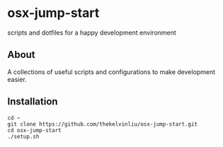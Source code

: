 # osx-jump-start
scripts and dotfiles for a happy development environment

## About
A collections of useful scripts and configurations to make development easier.

## Installation
    cd ~
    git clone https://github.com/thekelvinliu/osx-jump-start.git
    cd osx-jump-start
    ./setup.sh

